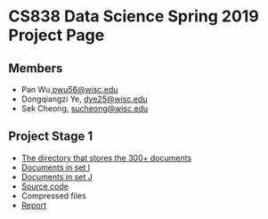 # CS838 Data Science Spring 2019 Project Page

## Members
- Pan Wu,pwu56@wisc.edu
- Dongqiangzi Ye, dye25@wisc.edu
- Sek Cheong, sucheong@wisc.edu

## Project Stage 1
 - [The directory that stores the 300+ documents](https://github.com/sekcheong/cs838_2019/tree/master/stage_1/data/txt)
 - [Documents in set I](https://github.com/sekcheong/cs838_2019/tree/master/stage_1/data/I)
 - [Documents in set J](https://github.com/sekcheong/cs838_2019/tree/master/stage_1/data/J)
 - [Source code](https://github.com/sekcheong/cs838_2019/tree/master/stage_1/src)
 - Compressed files
 - [Report](https://github.com/sekcheong/cs838_2019/blob/master/stage_1/report.pdf) 
